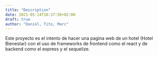 ```yaml
---
title: "Description"
date: 2021-05-14T16:37:56+02:00
draft: true
author: "Daniel, Tito, Marc"
---
```


Este proyecto es el intento de hacer una pagina web de un hotel (Hotel Bienestar) con el uso de frameworks de frontend como el react y de backend como el express y el sequelize. 

